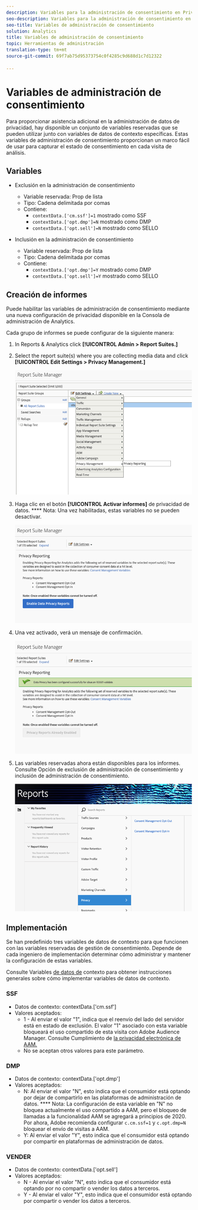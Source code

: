 ```yaml
---
description: Variables para la administración de consentimiento en Privacidad de datos.
seo-description: Variables para la administración de consentimiento en Privacidad de datos.
seo-title: Variables de administración de consentimiento
solution: Analytics
title: Variables de administración de consentimiento
topic: Herramientas de administración
translation-type: tm+mt
source-git-commit: 69f7ab75d95373754c0f4285c9d688d1c7d12322

---
```



# Variables de administración de consentimiento

Para proporcionar asistencia adicional en la administración de datos de privacidad, hay disponible un conjunto de variables reservadas que se pueden utilizar junto con variables de datos de contexto específicas.
Estas variables de administración de consentimiento proporcionan un marco fácil de usar para capturar el estado de consentimiento en cada visita de análisis.

## Variables

* Exclusión en la administración de consentimiento
   * Variable reservada: Prop de lista
   * Tipo: Cadena delimitada por comas
   * Contiene:
      * `contextData.['cm.ssf']=1` mostrado como SSF
      * `contextData.['opt.dmp']=N` mostrado como DMP
      * `contextData.['opt.sell']=N` mostrado como SELLO

* Inclusión en la administración de consentimiento
   * Variable reservada: Prop de lista
   * Tipo: Cadena delimitada por comas
   * Contiene:
      * `contextData.['opt.dmp']=Y` mostrado como DMP
      * `contextData.['opt.sell']=Y` mostrado como SELLO

## Creación de informes

Puede habilitar las variables de administración de consentimiento mediante una nueva configuración de privacidad disponible en la Consola de administración de Analytics.

Cada grupo de informes se puede configurar de la siguiente manera:
1. In Reports &amp; Analytics click **[!UICONTROL Admin &gt; Report Suites.]**
1. Select the report suite(s) where you are collecting media data and click **[!UICONTROL Edit Settings &gt; Privacy Management.]**

   ![](assets/rsm-privacy-select.png)

1. Haga clic en el botón **[!UICONTROL Activar informes]** de privacidad de datos. **** Nota: Una vez habilitadas, estas variables no se pueden desactivar.

   ![](assets/rsm-privacy-enable.png)

1. Una vez activado, verá un mensaje de confirmación.

   ![](assets/rsm-privacy-config.png)

1. Las variables reservadas ahora están disponibles para los informes.  Consulte Opción de exclusión de administración de consentimiento y inclusión de administración de consentimiento.

   ![](assets/rsm-privacy-reports.png)

## Implementación

Se han predefinido tres variables de datos de contexto para que funcionen con las variables reservadas de gestión de consentimiento.  Depende de cada ingeniero de implementación determinar cómo administrar y mantener la configuración de estas variables.

Consulte Variables [de datos de](https://docs.adobe.com/help/en/analytics/implementation/javascript-implementation/variables-analytics-reporting/context-data-variables.html) contexto para obtener instrucciones generales sobre cómo implementar variables de datos de contexto.

### SSF

* Datos de contexto: contextData.['cm.ssf']
* Valores aceptados:
   * 1 - Al enviar el valor "1", indica que el reenvío del lado del servidor está en estado de exclusión. El valor "1" asociado con esta variable bloqueará el uso compartido de esta visita con Adobe Audience Manager. Consulte Cumplimiento de [la privacidad electrónica de AAM.](https://docs.adobe.com/help/en/analytics/integration/audience-analytics/audience-analytics-workflow/ssf-gdpr.html)
   * No se aceptan otros valores para este parámetro.

### DMP

* Datos de contexto: contextData.['opt.dmp']
* Valores aceptados:
   * N: Al enviar el valor "N", esto indica que el consumidor está optando por dejar de compartirlo en las plataformas de administración de datos. **** Nota: La configuración de esta variable en "N" no bloquea actualmente el uso compartido a AAM, pero el bloqueo de llamadas a la funcionalidad AAM se agregará a principios de 2020. Por ahora, Adobe recomienda configurar `c.cm.ssf=1` y `c.opt.dmp=N` bloquear el envío de visitas a AAM.
   * Y: Al enviar el valor "Y", esto indica que el consumidor está optando por compartir en plataformas de administración de datos.

### VENDER

* Datos de contexto: contextData.['opt.sell']
* Valores aceptados:
   * N - Al enviar el valor "N", esto indica que el consumidor está optando por no compartir o vender los datos a terceros.
   * Y - Al enviar el valor "Y", esto indica que el consumidor está optando por compartir o vender los datos a terceros.
